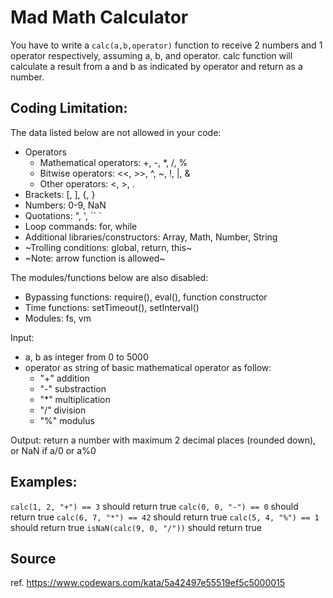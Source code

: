 # Mad Math Calculator

You have to write a `calc(a,b,operator)` function to receive 2 numbers and 1 operator respectively, assuming a, b, and operator. calc function will calculate a result from a and b as indicated by operator and return as a number.


## Coding Limitation:

The data listed below are not allowed in your code:

 - Operators
    - Mathematical operators: +, -, *, /, %
    - Bitwise operators: <<, >>, ^, ~, !, |, &
    - Other operators: <, >, .
 - Brackets: [, ], {, }
 - Numbers: 0-9, NaN
 - Quotations: ", ', `` `
 - Loop commands: for, while
 - Additional libraries/constructors: Array, Math, Number, String
 - ~Trolling conditions: global, return, this~
 - ~Note: arrow function is allowed~

The modules/functions below are also disabled:
 - Bypassing functions: require(), eval(), function constructor
 - Time functions: setTimeout(), setInterval()
 - Modules: fs, vm

Input:
  - a, b as integer from 0 to 5000
  - operator as string of basic mathematical operator as follow:
    - "+" addition
    - "-" substraction
    - "*" multiplication
    - "/" division
    - "%" modulus

Output:
  return a number with maximum 2 decimal places (rounded down), or NaN if a/0 or a%0

## Examples:
`calc(1, 2, "+") == 3` should return true
`calc(0, 0, "-") == 0` should return true
`calc(6, 7, "*") == 42` should return true
`calc(5, 4, "%") == 1`  should return true
`isNaN(calc(9, 0, "/"))` should return true


## Source

ref. https://www.codewars.com/kata/5a42497e55519ef5c5000015
